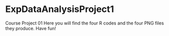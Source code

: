 # ExpDataAnalysisProject1
Course Project 01
Here you will find the four R codes and the four PNG files they produce.
Have fun!
